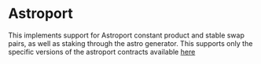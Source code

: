 # Astroport

This implements support for Astroport constant product and stable swap pairs, as well as staking through the astro generator. This supports only the specific versions of the astroport contracts available [here](https://github.com/astroport-fi/astroport-changelog/blob/4d8685a18341eb5bf207a9dff8f95fec14a28781/terra-2/phoenix-1/contract_commits.json)
